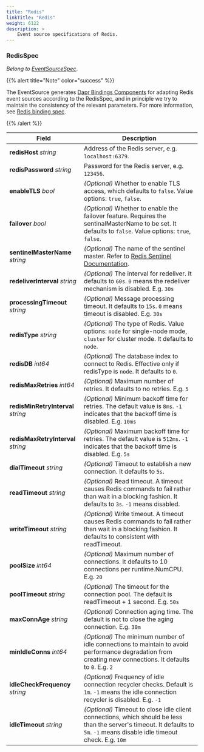 ```yaml
---
title: "Redis"
linkTitle: "Redis"
weight: 6122
description: >
    Event source specifications of Redis.
---
```


### RedisSpec

*Belong to [EventSourceSpec](../eventsource-spec)*.

{{% alert title="Note" color="success" %}}

The EventSource generates [Dapr Bindings Components](https://docs.dapr.io/reference/components-reference/supported-bindings/redis/#component-format) for adapting Redis event sources according to the RedisSpec, and in principle we try to maintain the consistency of the relevant parameters. For more information, see [Redis binding spec](https://docs.dapr.io/reference/components-reference/supported-bindings/redis/#spec-metadata-fields).

{{% /alert %}}

| Field                              | Description                                                  |
| ---------------------------------- | ------------------------------------------------------------ |
| **redisHost** *string*             | Address of the Redis server, e.g. `localhost:6379`.          |
| **redisPassword** *string*         | Password for the Redis server, e.g. `123456`.                |
| **enableTLS** *bool*               | *(Optional)* Whether to enable TLS access, which defaults to `false`. Value options: `true`, `false`. |
| **failover** *bool*                | *(Optional)* Whether to enable the failover feature. Requires the sentinalMasterName to be set. It defaults to `false`. Value options: `true`, `false`. |
| **sentinelMasterName** *string*    | *(Optional)* The name of the sentinel master. Refer to [Redis Sentinel Documentation](https://redis.io/topics/sentinel). |
| **redeliverInterval** *string*     | *(Optional)* The interval for redeliver. It defaults to `60s`. `0` means the redeliver mechanism is disabled. E.g. `30s` |
| **processingTimeout** *string*     | *(Optional)* Message processing timeout. It defaults to `15s`. `0` means timeout is disabled. E.g. `30s` |
| **redisType** *string*             | *(Optional)* The type of Redis. Value options: `node` for single-node mode, `cluster` for cluster mode. It defaults to `node`. |
| **redisDB** *int64*                | *(Optional)* The database index to connect to Redis. Effective only if redisType is `node`. It defaults to `0`. |
| **redisMaxRetries** *int64*        | *(Optional)* Maximum number of retries. It defaults to no retries. E.g. `5` |
| **redisMinRetryInterval** *string* | *(Optional)* Minimum backoff time for retries. The default value is `8ms`. `-1` indicates that the backoff time is disabled. E.g. `10ms` |
| **redisMaxRetryInterval** *string* | *(Optional)* Maximum backoff time for retries. The default value is `512ms`. `-1` indicates that the backoff time is disabled. E.g. `5s` |
| **dialTimeout** *string*           | *(Optional)* Timeout to establish a new connection. It defaults to `5s`. |
| **readTimeout** *string*           | *(Optional)* Read timeout. A timeout causes Redis commands to fail rather than wait in a blocking fashion. It defaults to `3s`. `-1` means disabled. |
| **writeTimeout** *string*          | *(Optional)* Write timeout. A timeout causes Redis commands to fail rather than wait in a blocking fashion. It defaults to consistent with readTimeout. |
| **poolSize** *int64*               | *(Optional)* Maximum number of connections. It defaults to 10 connections per runtime.NumCPU. E.g. `20` |
| **poolTimeout** *string*           | *(Optional)* The timeout for the connection pool. The default is readTimeout + 1 second. E.g. `50s` |
| **maxConnAge** *string*            | *(Optional)* Connection aging time. The default is not to close the aging connection. E.g. `30m` |
| **minIdleConns** *int64*           | *(Optional)* The minimum number of idle connections to maintain to avoid performance degradation from creating new connections. It defaults to `0`. E.g. `2` |
| **idleCheckFrequency** *string*    | *(Optional)* Frequency of idle connection recycler checks. Default is `1m`. `-1` means the idle connection recycler is disabled. E.g. `-1` |
| **idleTimeout** *string*           | *(Optional)* Timeout to close idle client connections, which should be less than the server's timeout. It defaults to `5m`. `-1` means disable idle timeout check. E.g. `10m` |

